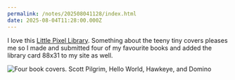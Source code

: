 ```yaml
---
permalink: /notes/202508041128/index.html
date: 2025-08-04T11:28:00.000Z
---
```


I love this [Little Pixel Library](https://hillhouse.neocities.org/cliques/library/). Something about the teeny tiny covers pleases me so I made and submitted four of my favourite books and added the library card 88x31 to my site as well.

![Four book covers. Scott Pilgrim, Hello World, Hawkeye, and Domino](https://cdn.rknight.me/site/2025/pixel-cover-all-bg.png)